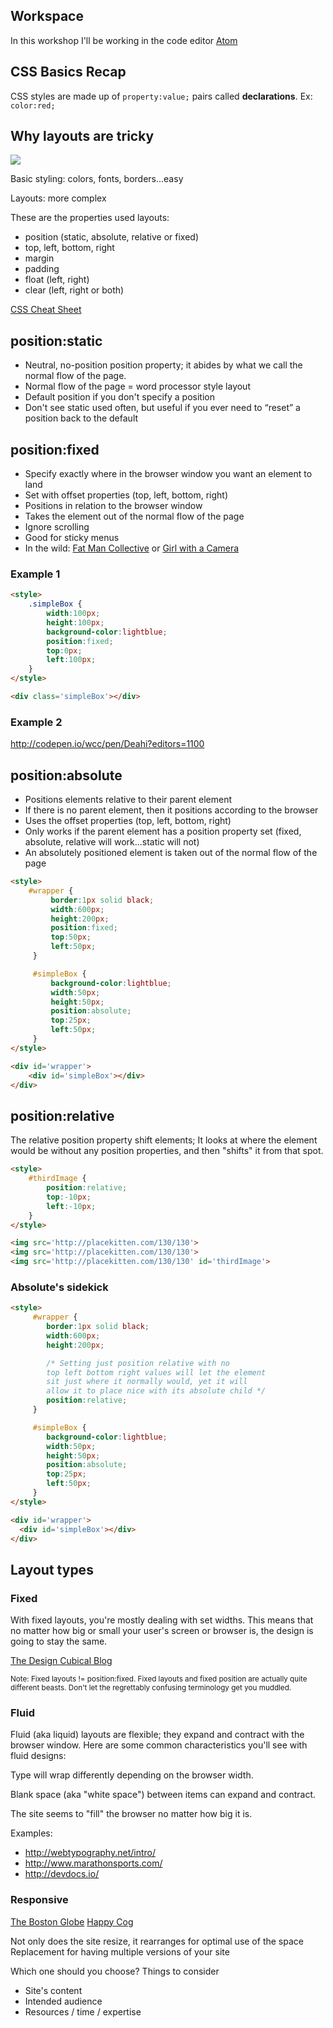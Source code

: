 ## Workspace
In this workshop I'll be working in the code editor [Atom](http://atom.io)


## CSS Basics Recap
CSS styles are made up of `property:value;` pairs called **declarations**. Ex: `color:red;`


## Why layouts are tricky
<img src='http://thewc.co/images/tasks/css2_website_sketch.jpg'>

Basic styling: colors, fonts, borders...easy

Layouts: more complex

These are the properties used layouts:

* position (static, absolute, relative or fixed)
* top, left, bottom, right
* margin
* padding
* float (left, right)
* clear (left, right or both)

[CSS Cheat Sheet](http://thewc.co.s3.amazonaws.com/challenges/css-layouts-cheat-sheet.pdf)


## position:static
* Neutral, no-position position property; it abides by what we call the normal flow of the page.
* Normal flow of the page = word processor style layout
* Default position if you don't specify a position
* Don't see static used often, but useful if you ever need to &ldquo;reset&rdquo; a position back to the default


## position:fixed
* Specify exactly where in the browser window you want an element to land
* Set with offset properties (top, left, bottom, right)
* Positions in relation to the browser window
* Takes the element out of the normal flow of the page
* Ignore scrolling
* Good for sticky menus
* In the wild: [Fat Man Collective](http://web.archive.org/web/20130122060307/http://fat-man-collective.com/hello.php) or [Girl with a Camera](http://girlwithacamera.co.uk/)

### Example 1

```html
<style>   
	.simpleBox {
	    width:100px;
		height:100px;
		background-color:lightblue;
		position:fixed;
		top:0px;
		left:100px;
	}
</style>

<div class='simpleBox'></div>
```

### Example 2
<http://codepen.io/wcc/pen/Deahi?editors=1100>


## position:absolute
* Positions elements relative to their parent element
* If there is no parent element, then it positions according to the browser
* Uses the offset properties (top, left, bottom, right)
* Only works if the parent element has a position property set (fixed, absolute, relative will work...static will not)
* An absolutely positioned element is taken out of the normal flow of the page

```html
<style>
    #wrapper {
		 border:1px solid black;
		 width:600px;
		 height:200px;
		 position:fixed;
		 top:50px;
		 left:50px;
	 }

	 #simpleBox {
		 background-color:lightblue;
		 width:50px;
		 height:50px;
		 position:absolute;
		 top:25px;
		 left:50px;
	 }
</style>

<div id='wrapper'>
	<div id='simpleBox'></div>
</div>
```




## position:relative
The relative position property shift elements; It looks at where the element would be without any position properties, and then "shifts" it from that spot.

```html
<style>
	#thirdImage {
		position:relative;
		top:-10px;
		left:-10px;
	}
</style>

<img src='http://placekitten.com/130/130'>
<img src='http://placekitten.com/130/130'>
<img src='http://placekitten.com/130/130' id='thirdImage'>
```


### Absolute's sidekick

```html
<style>
	 #wrapper {
		border:1px solid black;
		width:600px;
		height:200px;

		/* Setting just position relative with no
		top left bottom right values will let the element
		sit just where it normally would, yet it will
		allow it to place nice with its absolute child */
		position:relative;
	 }

	 #simpleBox {
		background-color:lightblue;
		width:50px;
		height:50px;
		position:absolute;
		top:25px;
		left:50px;
	 }
</style>

<div id='wrapper'>
  <div id='simpleBox'></div>
</div>
```


## Layout types
### Fixed
With fixed layouts, you're mostly dealing with set widths. This means that no matter how big or small your user's screen or browser is, the design is going to stay the same.

[The Design Cubical Blog](http://www.thedesigncubicle.com/)

<small>
Note: Fixed layouts != position:fixed. Fixed layouts and fixed position are actually quite different beasts. Don't let the regrettably confusing terminology get you muddled.
</small>

### Fluid
Fluid (aka liquid) layouts are flexible; they expand and contract with the browser window. Here are some common characteristics you'll see with fluid designs:

Type will wrap differently depending on the browser width.

Blank space (aka "white space") between items can expand and contract.

The site seems to "fill" the browser no matter how big it is.

Examples:

* <http://webtypography.net/intro/>
* <http://www.marathonsports.com/>
* <http://devdocs.io/>

### Responsive
[The Boston Globe](http://www.bostonglobe.com/)
[Happy Cog](http://happycog.com/)

Not only does the site resize, it rearranges for optimal use of the space
Replacement for having multiple versions of your site

Which one should you choose?
Things to consider

* Site's content
* Intended audience
* Resources / time / expertise
